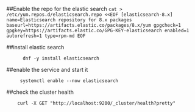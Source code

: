 ##Enable the repo for the elastic search
          ```cat > /etc/yum.repos.d/elasticsearch.repo <<EOF
                  [elasticsearch-8.x]
                  name=Elasticsearch repository for 8.x packages
                  baseurl=https://artifacts.elastic.co/packages/8.x/yum
                  gpgcheck=1
                  gpgkey=https://artifacts.elastic.co/GPG-KEY-elasticsearch
                  enabled=1
                  autorefresh=1
                  type=rpm-md
                  EOF 
                  ```

##install elastic search

          dnf -y install elasticsearch 
         
##enable the service and start it
       
         systemctl enable --now elasticsearch 
         
##check the cluster health
        
        curl -X GET "http://localhost:9200/_cluster/health?pretty"
